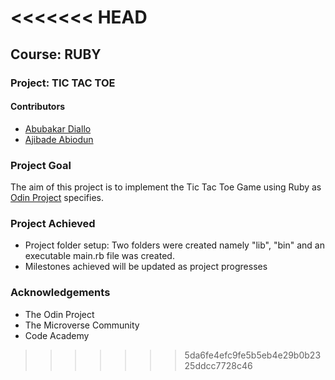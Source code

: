 <<<<<<< HEAD
=======
## Course: RUBY
### Project: TIC TAC TOE

#### Contributors
* [Abubakar Diallo](https://github.com/abruzy)
* [Ajibade Abiodun](https://github.com/Tripple-A)

### Project Goal

The aim of this project is to implement the Tic Tac Toe Game using Ruby as [Odin Project](https://www.theodinproject.com/courses/ruby-programming/lessons/oop) specifies.


### Project Achieved
* Project folder setup: Two folders were created namely "lib", "bin" and an executable main.rb file was created.
* Milestones achieved will be updated as project progresses

### Acknowledgements
* The Odin Project
* The Microverse Community
* Code Academy
>>>>>>> 5da6fe4efc9fe5b5eb4e29b0b2325ddcc7728c46
